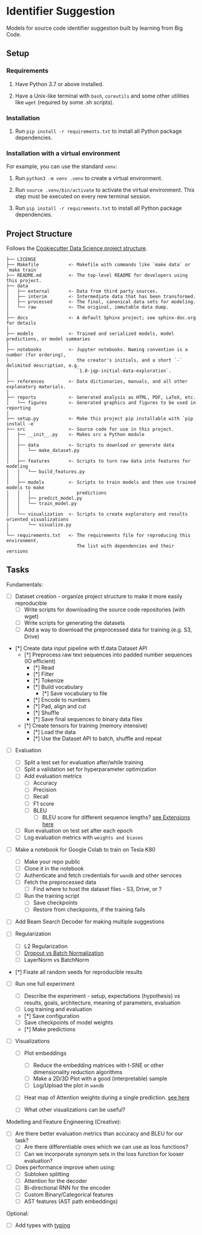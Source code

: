 # Identifier Suggestion

Models for source code identifier suggestion built by learning from Big Code.

## Setup

### Requirements

1. Have Python 3.7 or above installed.

2. Have a Unix-like terminal with `bash`, `coreutils` and some other utilities like `wget` (required by some .sh scripts).

### Installation

1. Run `pip install -r requirements.txt` to install all Python package dependencies.

### Installation with a virtual environment

For example, you can use the standard `venv`:

1. Run `python3 -m venv .venv` to create a virtual environment.

1. Run `source .venv/bin/activate` to activate the virtual environment. This step must be executed on every new terminal session.

1. Run `pip install -r requirements.txt` to install all Python package dependencies.

## Project Structure

Follows the [Cookiecutter Data Science project structure](https://drivendata.github.io/cookiecutter-data-science/).

```text
├── LICENSE
├── Makefile           <- Makefile with commands like `make data` or `make train`
├── README.md          <- The top-level README for developers using this project.
├── data
│   ├── external       <- Data from third party sources.
│   ├── interim        <- Intermediate data that has been transformed.
│   ├── processed      <- The final, canonical data sets for modeling.
│   └── raw            <- The original, immutable data dump.
│
├── docs               <- A default Sphinx project; see sphinx-doc.org for details
│
├── models             <- Trained and serialized models, model predictions, or model summaries
│
├── notebooks          <- Jupyter notebooks. Naming convention is a number (for ordering),
│                         the creator's initials, and a short `-` delimited description, e.g.
│                         `1.0-jqp-initial-data-exploration`.
│
├── references         <- Data dictionaries, manuals, and all other explanatory materials.
│
├── reports            <- Generated analysis as HTML, PDF, LaTeX, etc.
│   └── figures        <- Generated graphics and figures to be used in reporting
│
├── setup.py           <- Make this project pip installable with `pip install -e`
├── src                <- Source code for use in this project.
│   ├── __init__.py    <- Makes src a Python module
│   │
│   ├── data           <- Scripts to download or generate data
│   │   └── make_dataset.py
│   │
│   ├── features       <- Scripts to turn raw data into features for modeling
│   │   └── build_features.py
│   │
│   ├── models         <- Scripts to train models and then use trained models to make
│   │   │                 predictions
│   │   ├── predict_model.py
│   │   └── train_model.py
│   │
│   └── visualization  <- Scripts to create exploratory and results oriented visualizations
│       └── visualize.py
│
└── requirements.txt   <- The requirements file for reproducing this environment.
                          The list with dependencies and their versions
```

## Tasks

Fundamentals:

- [ ] Dataset creation - organize project structure to make it more easily reproducible
  - [ ] Write scripts for downloading the source code repositories (with wget)
  - [ ] Write scripts for generating the datasets
  - [ ] Add a way to download the preprocessed data for training (e.g. S3, Drive)

- [*] Create data input pipeline with tf.data Dataset API
  - [*] Preprocess raw text sequences into padded number sequences (IO efficient)
    - [*] Read
    - [*] Filter
    - [*] Tokenize
    - [*] Build vocabulary
      - [*] Save vocabulary to file
    - [*] Encode to numbers
    - [*] Pad, align and cut
    - [*] Shuffle
    - [*] Save final sequences to binary data files
  - [*] Create tensors for training (memory intensive)
    - [*] Load the data
    - [*] Use the Dataset API to batch, shuffle and repeat

- [ ] Evaluation
  - [ ] Split a test set for evaluation after/while training
  - [ ] Split a validation set for hyperparameter optimization
  - [ ] Add evaluation metrics
    - [ ] Accuracy
    - [ ] Precision
    - [ ] Recall
    - [ ] F1 score
    - [ ] BLEU
      - [ ] BLEU score for different sequence lengths? [see Extensions here](https://machinelearningmastery.com/encoder-decoder-recurrent-neural-network-models-neural-machine-translation/)
  - [ ] Run evaluation on test set after each epoch
  - [ ] Log evaluation metrics with `weights and biases`

- [ ] Make a notebook for Google Colab to train on Tesla K80
  - [ ] Make your repo public
  - [ ] Clone it in the notebook
  - [ ] Authenticate and fetch credentials for `wandb` and other services
  - [ ] Fetch the preprocessed data
    - [ ] Find where to host the dataset files - S3, Drive, or ?
  - [ ] Run the training script
    - [ ] Save checkpoints
    - [ ] Restore from checkpoints, if the training fails

- [ ] Add Beam Search Decoder for making multiple suggestions

- [ ] Regularization
  - [ ] L2 Regularization
  - [ ] [Dropout vs Batch Normalization](https://arxiv.org/abs/1502.03167)
  - [ ] LayerNorm vs BatchNorm

- [*] Fixate all random seeds for reproducible results

- [ ] Run one full experiment
  - [ ] Describe the experiment - setup, expectations (hypothesis) vs results, goals, architecture, meaning of parameters, evaluation
  - [ ] Log training and evaluation
  - [*] Save configuration
  - [ ] Save checkpoints of model weights
  - [*] Make predictions

- [ ] Visualizations
  - [ ] Plot embeddings
    - [ ] Reduce the embedding matrices with t-SNE or other dimensionality reduction algorithms
    - [ ] Make a 2D/3D Plot with a good (interpretable) sample
    - [ ] Log/Upload the plot in `wandb`

  - [ ] Heat map of Attention weights during a single prediction. [see here](https://www.researchgate.net/figure/Heatmaps-of-attention-weights-a-i-j_fig1_316184919)

  - [ ] What other visualizations can be useful?

Modelling and Feature Engineering (Creative):

- [ ] Are there better evaluation metrics than accuracy and BLEU for our task?
  - [ ] Are there differentiable ones which we can use as loss functions?
  - [ ] Can we incorporate synonym sets in the loss function for looser evaluation?

- [ ] Does performance improve when using:
  - [ ] Subtoken splitting
  - [ ] Attention for the decoder
  - [ ] Bi-directional RNN for the encoder
  - [ ] Custom Binary/Categorical features
  - [ ] AST features (AST path embeddings)

Optional:

- [ ] Add types with [typing](https://docs.python.org/3/library/typing.html)

